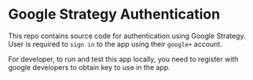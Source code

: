 # Google Strategy Authentication

This repo contains source code for authentication using Google Strategy. User is required to `sign in` to the app using their `google+` account.

For developer, to run and test this app locally, you need to register with google developers to obtain key to use in the app.
